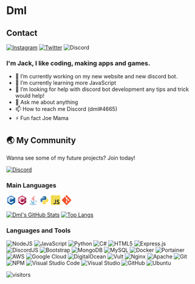 

<p>
  <h1> Dml</h1>
</p>

## Contact
<a href="https://www.instagram.com/dmlthedev/">![Instagram](https://img.shields.io/badge/dmlthedev-%23E4405F.svg?style=for-the-badge&logo=Instagram&logoColor=white)</a> <a href="https://twitter.com/LinuxUser78">![Twitter](https://img.shields.io/badge/LinuxUser78-%231DA1F2.svg?style=for-the-badge&logo=Twitter&logoColor=white)</a> <a href="https://discord.gg/8RCWy4ESuD">
</a> ![Discord](https://img.shields.io/badge/dml%234665-%237289DA.svg?style=for-the-badge&logo=discord&logoColor=white)</a> 




### I'm Jack, I like coding, making apps and games.
- 🔭 I’m currently working on my new website and new discord bot.
- 🌱 I’m currently learning more JavaScript
- 🤔 I’m looking for help with discord bot development any tips and trick would help!
- 💬 Ask me about anything
- 📫 How to reach me Discord (dml#4665)
- ⚡ Fun fact Joe Mama

## 🌏 My Community

Wanna see some of my future projects? Join today!

<a href="https://discord.gg/8RCWy4ESuD/">![Discord](https://img.shields.io/badge/discord_server-%237289DA.svg?style=for-the-badge&logo=discord&logoColor=white)</a>


### Main Languages 
[<img alt="C" width="5%" src="https://raw.githubusercontent.com/devicons/devicon/master/icons/c/c-original.svg" />](https://www.google.com/search?&q=C)
[<img alt="C++" width="5%" src="https://raw.githubusercontent.com/devicons/devicon/master/icons/cplusplus/cplusplus-original.svg" />](https://www.google.com/search?&q=C++)
[<img alt="Java" width="5%" src="https://raw.githubusercontent.com/devicons/devicon/master/icons/java/java-original.svg" />](https://www.google.com/search?&q=Java)
[<img alt="Python" width="5%" src="https://raw.githubusercontent.com/devicons/devicon/master/icons/python/python-original.svg" />](https://www.google.com/search?&q=Python)
[<img alt="Javascript" width="5%" src="https://raw.githubusercontent.com/devicons/devicon/master/icons/javascript/javascript-original.svg" />](https://www.google.com/search?&q=Javascript)
[<img alt="Git" width="5%" src="https://raw.githubusercontent.com/devicons/devicon/master/icons/git/git-original.svg" />](https://www.google.com/search?&q=Git)


[![Dml's GitHub Stats](https://github-readme-stats.vercel.app/api?username=DmlTheDev&show_icons=true)](https://github.com/mikyll/DmlTheDev)
[![Top Langs](https://github-readme-stats.vercel.app/api/top-langs/?username=DmlTheDev&layout=compact&langs_count=8)](https://github.com/DmlTheDev/DmlTheDev)
  
  

</details>

<!-- OS -->

### Languages and Tools  
![NodeJS](https://img.shields.io/badge/node.js-%2343853D.svg?style=for-the-badge&logo=node.js&logoColor=white) ![JavaScript](https://img.shields.io/badge/javascript-%23323330.svg?style=for-the-badge&logo=javascript&logoColor=%23F7DF1E) ![Python](https://img.shields.io/badge/python-%2314354C.svg?style=for-the-badge&logo=python&logoColor=white) ![C#](https://img.shields.io/badge/c%23-%23239120.svg?style=for-the-badge&logo=c-sharp&logoColor=white) ![HTML5](https://img.shields.io/badge/html5-%23E34F26.svg?style=for-the-badge&logo=html5&logoColor=white) ![Express.js](https://img.shields.io/badge/express.js-%23404d59.svg?style=for-the-badge&logo=express&logoColor=%2361DAFB) ![DiscordJS](https://img.shields.io/badge/discord.js-%232C3454.svg?style=for-the-badge&logo=Discord&logoColor=Blue) ![Bootstrap](https://img.shields.io/badge/bootstrap-%23563D7C.svg?style=for-the-badge&logo=bootstrap&logoColor=white) ![MongoDB](https://img.shields.io/badge/MongoDB-%234ea94b.svg?style=for-the-badge&logo=mongodb&logoColor=white) ![MySQL](https://img.shields.io/badge/mysql-%2300f.svg?style=for-the-badge&logo=mysql&logoColor=white) ![Docker](https://img.shields.io/badge/docker-%230db7ed.svg?style=for-the-badge&logo=docker&logoColor=white) ![Portainer](https://img.shields.io/badge/Portainer-%230072C6.svg?style=for-the-badge&logo=Portainer&logoColor=white) ![AWS](https://img.shields.io/badge/AWS-%23FF9900.svg?style=for-the-badge&logo=amazon-aws&logoColor=white) ![Google Cloud](https://img.shields.io/badge/GoogleCloud-%234285F4.svg?style=for-the-badge&logo=google-cloud&logoColor=white) ![DigitalOcean](https://img.shields.io/badge/DigitalOcean-%230167ff.svg?style=for-the-badge&logo=digitalOcean&logoColor=white) ![Vult](https://img.shields.io/badge/vultr-%23039BE5.svg?style=for-the-badge&logo=vultr) ![Nginx](https://img.shields.io/badge/nginx-%23009639.svg?style=for-the-badge&logo=nginx&logoColor=white) ![Apache](https://img.shields.io/badge/apache-%23D42029.svg?style=for-the-badge&logo=apache&logoColor=white) ![Git](https://img.shields.io/badge/git-%23F05033.svg?style=for-the-badge&logo=git&logoColor=white) ![NPM](https://img.shields.io/badge/NPM-%23000000.svg?style=for-the-badge&logo=npm&logoColor=white) ![Visual Studio Code](https://img.shields.io/badge/VisualStudioCode-0078d7.svg?style=for-the-badge&logo=visual-studio-code&logoColor=white) ![Visual Studio](https://img.shields.io/badge/VisualStudio-5C2D91.svg?style=for-the-badge&logo=visual-studio&logoColor=white) ![GitHub](https://img.shields.io/badge/github-%23121011.svg?style=for-the-badge&logo=github&logoColor=white) ![Ubuntu](https://img.shields.io/badge/Ubuntu-E95420?style=for-the-badge&logo=ubuntu&logoColor=white)
  


<!-- more badges: https://badgen.net/ -->


![visitors](https://visitor-badge.laobi.icu/badge?page_id=DmlTheDev.DmlTheDev)


<!--
**dmlthedev/dmlthedev** is a ✨ _special_ ✨ repository because its `README.md` (this file) appears on your GitHub profile.

